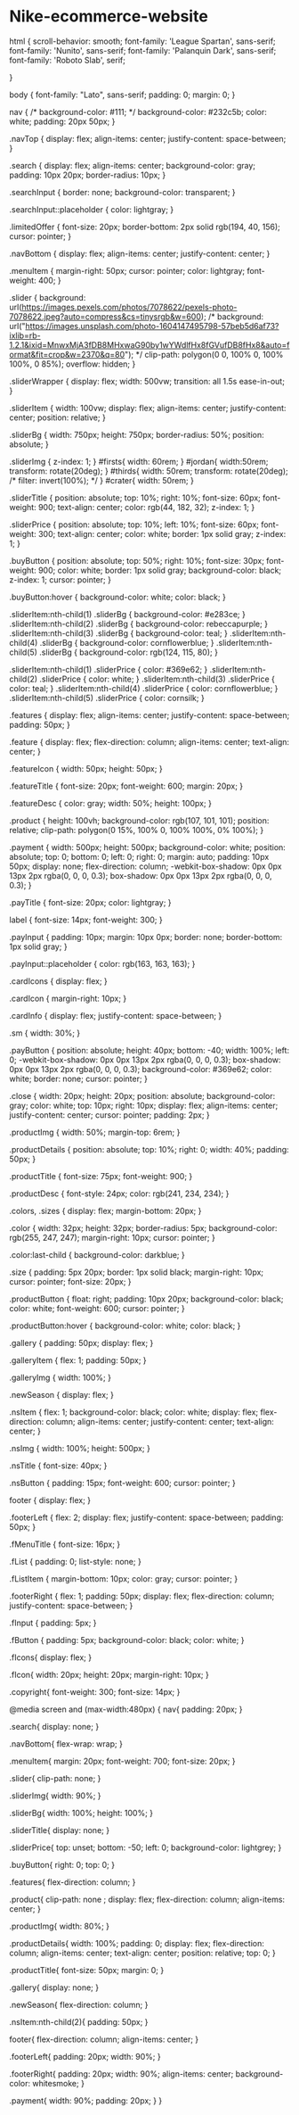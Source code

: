 # Nike-ecommerce-website
html {
  scroll-behavior: smooth;
  font-family: 'League Spartan', sans-serif;
font-family: 'Nunito', sans-serif;
font-family: 'Palanquin Dark', sans-serif;
font-family: 'Roboto Slab', serif;
  
}

body {
  font-family: "Lato", sans-serif;
  padding: 0;
  margin: 0;
}

nav {
  /* background-color: #111; */
  background-color: #232c5b;
  color: white;
  padding: 20px 50px;
}

.navTop {
  display: flex;
  align-items: center;
  justify-content: space-between;
}

.search {
  display: flex;
  align-items: center;
  background-color: gray;
  padding: 10px 20px;
  border-radius: 10px;
}

.searchInput {
  border: none;
  background-color: transparent;
}

.searchInput::placeholder {
  color: lightgray;
}

.limitedOffer {
  font-size: 20px;
  border-bottom: 2px solid rgb(194, 40, 156);
  cursor: pointer;
}

.navBottom {
  display: flex;
  align-items: center;
  justify-content: center;
}

.menuItem {
  margin-right: 50px;
  cursor: pointer;
  color: lightgray;
  font-weight: 400;
}

.slider {
  background: url(https://images.pexels.com/photos/7078622/pexels-photo-7078622.jpeg?auto=compress&cs=tinysrgb&w=600);
  /* background: url("https://images.unsplash.com/photo-1604147495798-57beb5d6af73?ixlib=rb-1.2.1&ixid=MnwxMjA3fDB8MHxwaG90by1wYWdlfHx8fGVufDB8fHx8&auto=format&fit=crop&w=2370&q=80"); */
  clip-path: polygon(0 0, 100% 0, 100% 100%, 0 85%);
  overflow: hidden;
}

.sliderWrapper {
  display: flex;
  width: 500vw;
  transition: all 1.5s ease-in-out;
}


.sliderItem {
  width: 100vw;
  display: flex;
  align-items: center;
  justify-content: center;
  position: relative;
}

.sliderBg {
  width: 750px;
  height: 750px;
  border-radius: 50%;
  position: absolute;
}

.sliderImg {
  z-index: 1;
}
#firsts{
  width: 60rem;
}
#jordan{
  width:50rem;
  transform: rotate(20deg);
}
#thirds{
  width: 50rem;
  transform: rotate(20deg);
  /* filter: invert(100%); */
}
#crater{
  width: 50rem;
}

.sliderTitle {
  position: absolute;
  top: 10%;
  right: 10%;
  font-size: 60px;
  font-weight: 900;
  text-align: center;
  color: rgb(44, 182, 32);
  z-index: 1;
}

.sliderPrice {
  position: absolute;
  top: 10%;
  left: 10%;
  font-size: 60px;
  font-weight: 300;
  text-align: center;
  color: white;
  border: 1px solid gray;
  z-index: 1;
}

.buyButton {
  position: absolute;
  top: 50%;
  right: 10%;
  font-size: 30px;
  font-weight: 900;
  color: white;
  border: 1px solid gray;
  background-color: black;
  z-index: 1;
  cursor: pointer;
}

.buyButton:hover {
  background-color: white;
  color: black;
}

.sliderItem:nth-child(1) .sliderBg {
  background-color: #e283ce;
}
.sliderItem:nth-child(2) .sliderBg {
  background-color: rebeccapurple;
}
.sliderItem:nth-child(3) .sliderBg {
  background-color: teal;
}
.sliderItem:nth-child(4) .sliderBg {
  background-color: cornflowerblue;
}
.sliderItem:nth-child(5) .sliderBg {
  background-color: rgb(124, 115, 80);
}

.sliderItem:nth-child(1) .sliderPrice {
  color: #369e62;
}
.sliderItem:nth-child(2) .sliderPrice {
  color: white;
}
.sliderItem:nth-child(3) .sliderPrice {
  color: teal;
}
.sliderItem:nth-child(4) .sliderPrice {
  color: cornflowerblue;
}
.sliderItem:nth-child(5) .sliderPrice {
  color: cornsilk;
}

.features {
  display: flex;
  align-items: center;
  justify-content: space-between;
  padding: 50px;
}

.feature {
  display: flex;
  flex-direction: column;
  align-items: center;
  text-align: center;
}

.featureIcon {
  width: 50px;
  height: 50px;
}

.featureTitle {
  font-size: 20px;
  font-weight: 600;
  margin: 20px;
}

.featureDesc {
  color: gray;
  width: 50%;
  height: 100px;
}

.product {
  height: 100vh;
  background-color: rgb(107, 101, 101);
  position: relative;
  clip-path: polygon(0 15%, 100% 0, 100% 100%, 0% 100%);
}

.payment {
  width: 500px;
  height: 500px;
  background-color: white;
  position: absolute;
  top: 0;
  bottom: 0;
  left: 0;
  right: 0;
  margin: auto;
  padding: 10px 50px;
  display: none;
  flex-direction: column;
  -webkit-box-shadow: 0px 0px 13px 2px rgba(0, 0, 0, 0.3);
  box-shadow: 0px 0px 13px 2px rgba(0, 0, 0, 0.3);
}

.payTitle {
  font-size: 20px;
  color: lightgray;
}

label {
  font-size: 14px;
  font-weight: 300;
}

.payInput {
  padding: 10px;
  margin: 10px 0px;
  border: none;
  border-bottom: 1px solid gray;
}

.payInput::placeholder {
  color: rgb(163, 163, 163);
}

.cardIcons {
  display: flex;
}

.cardIcon {
  margin-right: 10px;
}

.cardInfo {
  display: flex;
  justify-content: space-between;
}

.sm {
  width: 30%;
}

.payButton {
  position: absolute;
  height: 40px;
  bottom: -40;
  width: 100%;
  left: 0;
  -webkit-box-shadow: 0px 0px 13px 2px rgba(0, 0, 0, 0.3);
  box-shadow: 0px 0px 13px 2px rgba(0, 0, 0, 0.3);
  background-color: #369e62;
  color: white;
  border: none;
  cursor: pointer;
}

.close {
  width: 20px;
  height: 20px;
  position: absolute;
  background-color: gray;
  color: white;
  top: 10px;
  right: 10px;
  display: flex;
  align-items: center;
  justify-content: center;
  cursor: pointer;
  padding: 2px;
}

.productImg {
  width: 50%;
  margin-top: 6rem;
}

.productDetails {
  position: absolute;
  top: 10%;
  right: 0;
  width: 40%;
  padding: 50px;
}

.productTitle {
  font-size: 75px;
  font-weight: 900;
}

.productDesc {
  font-style: 24px;
  color: rgb(241, 234, 234);
}

.colors,
.sizes {
  display: flex;
  margin-bottom: 20px;
}

.color {
  width: 32px;
  height: 32px;
  border-radius: 5px;
  background-color: rgb(255, 247, 247);
  margin-right: 10px;
  cursor: pointer;
}

.color:last-child {
  background-color: darkblue;
}

.size {
  padding: 5px 20px;
  border: 1px solid black;
  margin-right: 10px;
  cursor: pointer;
  font-size: 20px;
}

.productButton {
  float: right;
  padding: 10px 20px;
  background-color: black;
  color: white;
  font-weight: 600;
  cursor: pointer;
}

.productButton:hover {
  background-color: white;
  color: black;
}

.gallery {
  padding: 50px;
  display: flex;
}

.galleryItem {
  flex: 1;
  padding: 50px;
}

.galleryImg {
  width: 100%;
}

.newSeason {
  display: flex;
}

.nsItem {
  flex: 1;
  background-color: black;
  color: white;
  display: flex;
  flex-direction: column;
  align-items: center;
  justify-content: center;
  text-align: center;
}

.nsImg {
  width: 100%;
  height: 500px;
}

.nsTitle {
  font-size: 40px;
}

.nsButton {
  padding: 15px;
  font-weight: 600;
  cursor: pointer;
}

footer {
  display: flex;
}

.footerLeft {
  flex: 2;
  display: flex;
  justify-content: space-between;
  padding: 50px;
}

.fMenuTitle {
  font-size: 16px;
}

.fList {
  padding: 0;
  list-style: none;
}

.fListItem {
  margin-bottom: 10px;
  color: gray;
  cursor: pointer;
}

.footerRight {
  flex: 1;
  padding: 50px;
  display: flex;
  flex-direction: column;
  justify-content: space-between;
}

.fInput {
  padding: 5px;
}

.fButton {
  padding: 5px;
  background-color: black;
  color: white;
}

.fIcons{
  display: flex;
}

.fIcon{
  width: 20px;
  height: 20px;
  margin-right: 10px;
}

.copyright{
  font-weight: 300;
  font-size: 14px;
}

@media screen and (max-width:480px) {
  nav{
    padding: 20px;
  }

  .search{
    display: none;
  }

  .navBottom{
    flex-wrap: wrap;
  }

  .menuItem{
    margin: 20px;
    font-weight: 700;
    font-size: 20px;
  }

  .slider{
    clip-path: none;
  }

  .sliderImg{
    width: 90%;
  }

  .sliderBg{
    width: 100%;
    height: 100%;
  }

  .sliderTitle{
    display: none;
  }

  .sliderPrice{
    top: unset;
    bottom: -50;
    left: 0;
    background-color: lightgrey;
  }

  .buyButton{
    right: 0;
    top: 0;
  }

  .features{
    flex-direction: column;
  }

  .product{
    clip-path: none ;
    display: flex;
    flex-direction: column;
    align-items: center;
  }

  .productImg{
    width: 80%;
  }

  .productDetails{
    width: 100%;
    padding: 0;
    display: flex;
    flex-direction: column;
    align-items: center;
    text-align: center;
    position: relative;
    top: 0;
  }

  .productTitle{
    font-size: 50px;
    margin: 0;
  }

  .gallery{
    display: none;
  }

  .newSeason{
    flex-direction: column;
  }

  .nsItem:nth-child(2){
    padding: 50px;
  }

  footer{
    flex-direction: column;
    align-items: center;
  }

  .footerLeft{
    padding: 20px;
    width: 90%;
  }

  .footerRight{
    padding: 20px;
    width: 90%;
    align-items: center;
    background-color: whitesmoke;
  }

  .payment{
    width: 90%;
    padding: 20px;
  }
}
